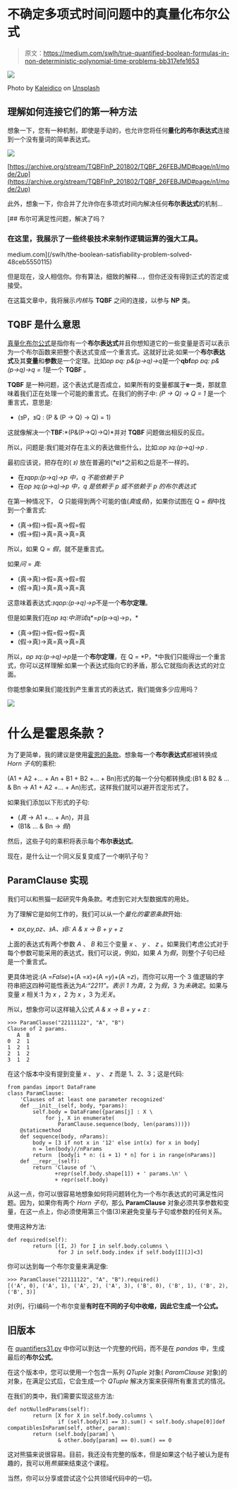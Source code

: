 # 不确定多项式时间问题中的真量化布尔公式

> 原文：<https://medium.com/swlh/true-quantified-boolean-formulas-in-non-deterministic-polynomial-time-problems-bb317efe1653>

![](img/e1524e8f9199d476e700d0836ed9ddaf.png)

Photo by [Kaleidico](https://unsplash.com/@kaleidico?utm_source=unsplash&utm_medium=referral&utm_content=creditCopyText) on [Unsplash](https://unsplash.com/search/photos/whiteboard?utm_source=unsplash&utm_medium=referral&utm_content=creditCopyText)

## 理解如何连接它们的第一种方法

想象一下，您有一种机制，即使是手动的，也允许您将任何**量化的布尔表达式**连接到一个没有量词的简单表达式。

![](img/f473e7ee060131b519401c29bc733928.png)

[https://archive.org/stream/TQBFInP_201802/TQBF_26FEBJMD#page/n1/mode/2up](https://archive.org/stream/TQBFInP_201802/TQBF_26FEBJMD#page/n1/mode/2up)

此外，想象一下，你合并了允许你在多项式时间内解决任何**布尔表达式**的机制…

[](/swlh/the-boolean-satisfiability-problem-solved-48ceb5550115) [## 布尔可满足性问题，解决了吗？

### 在这里，我展示了一些终极技术来制作逻辑运算的强大工具。

medium.com](/swlh/the-boolean-satisfiability-problem-solved-48ceb5550115) 

但是现在，没人相信你。你有算法，细致的解释…，但你还没有得到正式的否定或接受。

在这篇文章中，我将展示*内核*与 **TQBF** 之间的连接，以参与 **NP** 类。

## TQBF 是什么意思

[真量化布尔公式](https://en.wikipedia.org/wiki/True_quantified_Boolean_formula)是指你有一个**布尔表达式**并且你想知道它的一些变量是否可以表示为一个布尔函数来把整个表达式变成一个重言式。这就好比说:如果一个**布尔表达式**及其**变量**和**参数**是一个定理。比如*ɐp ɐq: p&(p→q)→q*是一个**qbf***ɐp ɐq: p&(p→q)→q = 1*是一个 **TQBF** 。

**TQBF** 是一种问题，这个表达式是否成立，如果所有的变量都属于**ɐ**一类，那就意味着我们正在处理一个可能的重言式。在我们的例子中: *(P → Q) → Q = 1* 是一个重言式，意思是:

*   (ⱻP，ⱻQ : (P & (P → Q) → Q) = 1)

这就像解决一个**TBF**:*(P&(P→Q)→Q)*并对 **TQBF** 问题做出相反的反应。

所以，问题是:我们能对存在主义的表达做些什么，比如:*ɐp ⱻq:(p→q)→p .*

最初应该说，把存在的( *ⱻ)* 放在普遍的(*ɐ)*之前和之后是不一样的。

*   在*ⱻqɐp:(p→q)→p 中，q 不能依赖于 P*
*   在*ɐp ⱻq:(p→q)→p 中，q 是依赖于 p 或不依赖于 p 的布尔表达式*

在第一种情况下， *Q* 只能得到两个可能的值(*真*或*假*)，如果你试图在 Q = *假*中找到一个重言式:

*   (真→假)→假=真→假=假
*   (假→假)→真=真→真=真

所以，如果 Q = *假*，就不是重言式。

如果*问* = *真:*

*   (真→真)→假=真→假=假
*   (假→真)→真=真→真=真

这意味着表达式:*ⱻqɐp:(p→q)→p*不是一个**布尔定理**。

但是如果我们在*ɐp ⱻq:中测试*q*=*p*(p→q)→p，*

*   (真→假)→假=假→假=真
*   (假→真)→真=真→真=真

所以，*ɐp ⱻq:(p→q)→p*是一个**布尔定理**，在 Q = *P，*中我们只能得出一个重言式，你可以这样理解:如果一个表达式指向它的矛盾，那么它就指向表达式的对立面。

你能想象如果我们能找到产生重言式的表达式，我们能做多少应用吗？

![](img/b6719e4aa0ad3f2e73dd66c3939b4b39.png)

# 什么是霍恩条款？

为了更简单，我的建议是使用[霍恩的条款](https://en.wikipedia.org/wiki/Horn_clause)。想象每一个**布尔表达式**都被转换成 *Horn 子句*的乘积:

(A1 + A2 +… + An + B1 + B2 +… + Bn)形式的每一个分句都转换成:(B1 & B2 & … & Bn → A1 + A2 +… + An)形式，这样我们就可以避开否定形式了。

如果我们添加以下形式的子句:

*   (*真* → A1 +… + An)，并且
*   (B1& … & Bn → *假*)

然后，这些子句的乘积将表示每个**布尔表达式**。

现在，是什么让一个同义反复变成了一个喇叭子句？

## ParamClause 实现

我们可以和熊猫一起研究牛角条款。考虑到它对大型数据库的用处。

为了理解它是如何工作的，我们可以从一个*量化的霍恩条款*开始:

*   *ɐx,ɐy,ɐz、ⱻA、ⱻB: A & x → B + y + z*

上面的表达式有两个参数 *A* 、 *B* 和三个变量 *x* 、 *y* 、 *z* 。如果我们考虑公式对于每个参数可能采用的表达式，我们可以说，例如，如果 *A* 为*假*，则整个子句已经是一个重言式。

更具体地说:(A =*False*)+(A =*x*)+(A =*y*)+(A =*z*)，而你可以用一个 3 值逻辑的字符串把这四种可能性表达为*A:“2211”。*表示 1 为*真*，2 为*假*，3 为*未确定*。如果与变量 *x* 相关:1 为 *x* ，2 为 *x* ，3 为*无关*。

所以，想象你可以这样输入公式 *A & x → B + y + z* :

```
>>> ParamClause("22111122", "A", "B")
Clause of 2 params.
   A  B
0  2  1
1  2  1
2  1  2
3  1  2
```

在这个版本中没有提到变量 *x* 、 *y* 、 *z* 而是 1、2、3；这是代码:

```
from pandas import DataFrame
class ParamClause:
    'Clauses of at least one parameter recognized'
    def __init__(self, body, *params):
        self.body = DataFrame({params[j] : X \
            for j, X in enumerate(
                ParamClause.sequence(body, len(params)))})
    @staticmethod
    def sequence(body, nParams):
        body = [3 if not x in '12' else int(x) for x in body]
        n = len(body)//nParams       
        return  [body[i * n: (i + 1) * n] for i in range(nParams)]
    def __repr__(self):
        return 'Clause of '\
               +repr(self.body.shape[1]) + ' params.\n' \
               + repr(self.body)
```

从这一点，你可以很容易地想象如何将问题转化为一个布尔表达式的可满足性问题。因为，如果你有两个 *Horn 子句*，那么 **ParamClause** 对象必须共享参数和变量，在这一点上，你必须使用第三个值(3)来避免变量与子句或参数的任何关系。

使用这种方法:

```
def required(self):
        return [(I, J) for I in self.body.columns \
                for J in self.body.index if self.body[I][J]<3]
```

你可以达到每一个布尔变量来满足像:

```
>>> ParamClause("22111122", "A", "B").required()
[('A', 0), ('A', 1), ('A', 2), ('A', 3), ('B', 0), ('B', 1), ('B', 2), ('B', 3)]
```

对(列，行)编码一个布尔变量**有时在不同的子句中收缩，因此它生成一个公式。**

## 旧版本

在 [quantifiers31.py](https://archive.org/download/TheTwoExactPhilosophiesFiles) 中你可以到达一个完整的代码，而不是在 *pandas* 中，生成最后的**布尔公式**。

在这个版本中，您可以使用一个包含一系列 *QTuple* 对象( *ParamClause* 对象)的对象，在满足公式后，它会生成一个 *QTuple* 解决方案来获得所有重言式的情况。

在我们的类中，我们需要实现这些方法:

```
def notNulledParams(self):
        return [X for X in self.body.columns \
                if (self.body[X] == 3).sum() < self.body.shape[0]]def compatiblesInParam(self, other, param):
        return (self.body[param] \
                & other.body[param] == 0).sum() == 0
```

这对熊猫来说很容易。目前，我还没有完整的版本，但是如果这个帖子被认为是有趣的，我可以用*熊猫*来结束这个课程。

当然，你可以分享或尝试这个公共领域代码中的一切。